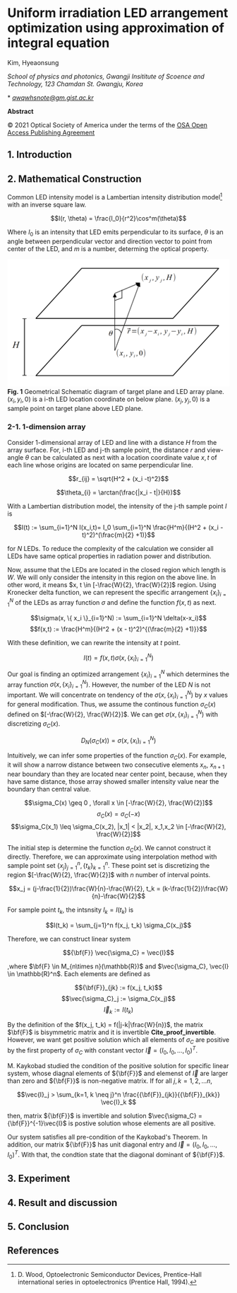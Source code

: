 # Uniform irradiation LED arrangement optimization using approximation of integral equation

Kim, Hyeaonsung

*School of physics and photonics, Gwangji Insititute of Scoence and Technology, 123 Chamdan St. Gwangju, Korea*

\* *qwqwhsnote@gm.gist.ac.kr*

**Abstract**

© 2021 Optical Society of America under the terms of the [OSA Open Access Publishing Agreement](https://www.osapublishing.org/library/license_v1.cfm)

## 1. Introduction

## 2. Mathematical Construction

Common LED intensity model is a Lambertian intensity distribution model[^Lamber] with an inverse square law.

$$I(r, \theta) = \frac{I_0}{r^2}\cos^m(\theta)$$

Where $I_0$ is an intensity that LED emits perpendicular to its surface, $\theta$ is an angle between perpendicular vector and direction vector to point from center of the LED, and $m$ is a number, determing the optical property. 

![geometrc](./Fig/Fig0.PNG)
**Fig. 1**  Geometrical Schematic diagram of target plane and LED array plane.$(x_i,y_i,0)$ is a i-th LED location coordinate on below plane. $(x_j,y_j,0)$ is a sample point on target plane above LED plane.

### 2-1. 1-dimension array

Consider 1-dimensional array of LED and line with a distance $H$ from the array surface. For, i-th LED and j-th sample point, the distance $r$ and view-angle $\theta$ can be calculated as next with a location coordinate value $x,t$ of each line whose origins are located on same perpendicular line.

$$r_{ij} = \sqrt{H^2 + (x_i -t)^2}$$

$$\theta_{i} = \arctan(\frac{|x_i - t|}{H})$$

With a Lambertian distribution model, the intensity of the j-th sample point $I$ is

$$I(t) := \sum_{i=1}^N I(x_i,t)= I_0 \sum_{i=1}^N \frac{H^m}{(H^2 + (x_i - t)^2)^(\frac{m}{2} +1)}$$

for $N$ LEDs. To reduce the complexity of the calculation we consider all LEDs have same optical properties in radiation power and distribution.

Now, assume that the LEDs are located in the closed region which length is $W$. We will only consider the intensity in this region on the above line. In other word, it means $x, t \in [-\frac{W}{2}, \frac{W}{2}]$ region. Using Kronecker delta function, we can represent the specific arrangement $\{ x_i \}_{i=1}^N$ of the LEDs as array function $\sigma$ and define the function $f(x,t)$ as next.

$$\sigma(x, \{ x_i \}_{i=1}^N) := \sum_{i=1}^N \delta(x-x_i)$$
$$f(x,t) := \frac{H^m}{(H^2 + (x - t)^2)^{(\frac{m}{2} +1)}}$$

With these definition, we can rewrite the intensity at $t$ point.

$$I(t) = f(x,t) \sigma(x, \{ x_i \}_{i=1}^N)$$

Our goal is finding an optimized arrangement $\{x_i \}_{i=1}^N$ which determines the array function $\sigma(x, \{ x_i \}_{i=1}^N)$.  However, the number of the LED $N$ is not important. We will concentrate on tendency of the $\sigma(x, \{ x_i \}_{i=1}^N)$ by $x$ values for general modification. Thus, we assume the continous function $\sigma_C(x)$ defined on $[-\frac{W}{2}, \frac{W}{2}]$. We can get $\sigma(x, \{ x_i \}_{i=1}^N)$ with discretizing $\sigma_C(x)$. 

$$D_N(\sigma_C(x)) = \sigma(x, \{ x_i \}_{i=1}^N)$$

Intuitively, we can infer some properties of the function $\sigma_C(x)$. For example, it will show a narrow distance between two consecutive elements $x_n$, $x_{n+1}$ near boundary than they are located near center point, because, when they have same distance, those array showed smaller intensity value near the boundary than central value. 

$$\sigma_C(x) \geq 0 , \forall x \in [-\frac{W}{2}, \frac{W}{2}]$$
$$\sigma_C(x) = \sigma_C(-x)$$
$$\sigma_C(x_1) \leq \sigma_C(x_2), |x_1| < |x_2|, x_1,x_2 \in [-\frac{W}{2}, \frac{W}{2}]$$


The initial step is determine the function $\sigma_C (x)$. We cannot construct it directly. Therefore, we can approximate using interpolation method with sample point set $\{x_j \}_{j=1}^n , \{ t_k \}_{k=1}^n$. These point set is discretizing the region $[-\frac{W}{2}, \frac{W}{2}]$ with $n$ number of interval points. 

$$x_j = (j-\frac{1}{2})\frac{W}{n}-\frac{W}{2}, t_k = (k-\frac{1}{2})\frac{W}{n}-\frac{W}{2}$$

For sample point $t_k$, the intsnsity $I_k = I(t_k)$ is

$$I(t_k) = \sum_{j=1}^n f(x_j, t_k) \sigma_C(x_j)$$

Therefore, we can construct linear system

$${\bf{F}} \vec{\sigma_C} = \vec{I}$$

,where $\bf{F} \in M_{n\times n}(\mathbb{R})$ and $\vec{\sigma_C}, \vec{I} \in \mathbb{R}^n$. Each elements are defined as

$${\bf{F}}_{jk} := f(x_j, t_k)$$
$$\vec{\sigma_C}_j := \sigma_C(x_j)$$
$$\vec{I}_k := I(t_k)$$

By the definition of the $f(x_j, t_k) = f(|j-k|\frac{W}{n})$, the matrix $\bf{F}$ is bisymmetric matrix and it is invertible **Cite_proof_invertible**. However, we want get positive solution which all elements of $\sigma_C$ are positive by the first property of $\sigma_C$ with constant vector $\vec{I} = (I_0, I_0, \dots , I_0)^T$. 

M. Kaykobad studied the condition of the positive solution for specific linear system, whose diagnal elements of ${\bf{F}}$ and elemenst of $\vec{I}$ are larger than zero and ${\bf{F}}$ is non-negative matrix. If for all $j,k = 1, 2, \dots n$,

$$\vec{I}_j > \sum_{k=1, k \neq j}^n \frac{{\bf{F}}_{jk}}{{\bf{F}}_{kk}} \vec{I}_k $$

then, matrix ${\bf{F}}$ is invertible and solution $\vec{\sigma_C} = {\bf{F}}^{-1}\vec{I}$ is postive solution whose elements are all positive. 

Our system satisfies all pre-condition of the Kaykobad's Theorem. In addition, our matrix ${\bf{F}}$ has unit diagonal entry and $\vec{I} = (I_0, I_0, \dots , I_0)^T$. With that, the condtion state that the diagonal dominant of ${\bf{F}}$.

## 3. Experiment 

## 4. Result and discussion


## 5. Conclusion


## References

[^Lamber]: D. Wood, Optoelectronic Semiconductor Devices, Prentice-Hall international series in optoelectronics (Prentice Hall,
1994).



